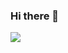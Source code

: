 ### Hi there 👋
<img src="https://camo.githubusercontent.com/c6a0a698110b0f0a16e89a0274cf2a50529307ada4ed3d2ae0864058daa81bbd/68747470733a2f2f6769746875622d726561646d652d73746174732e76657263656c2e6170702f6170693f757365726e616d653d676c617563696138362673686f775f69636f6e733d74727565267468656d653d746f6b796f6e69676874266c696e655f6865696768743d3237" data-canonical-src="https://github-readme-stats.vercel.app/api?username=cernandes86&amp;show_icons=true&amp;theme=tokyonight&amp;line_height=27" style="max-width:100%;">
<!--
**cernandes/cernandes** is a ✨ _special_ ✨ repository because its `README.md` (this file) appears on your GitHub profile.

Here are some ideas to get you started:

- 🔭 I’m currently working on ...
- 🌱 I’m currently learning ...
- 👯 I’m looking to collaborate on ...
- 🤔 I’m looking for help with ...
- 💬 Ask me about ...
- 📫 How to reach me: ...
- 😄 Pronouns: ...
- ⚡ Fun fact: ...
-->
